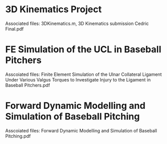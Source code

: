 # 3D Kinematics Project

Associated files: 3DKinematics.m, 3D Kinematics submission Cedric Final.pdf

# FE Simulation of the UCL in Baseball Pitchers

Asscoiated files: Finite Element Simulation of the Ulnar Collateral Ligament Under Various Valgus Torques to Investigate Injury to the Ligament in Baseball Pitchers.pdf

# Forward Dynamic Modelling and Simulation of Baseball Pitching

Asscoiated files: Forward Dynamic Modelling and Simulation of Baseball Pitching.pdf


